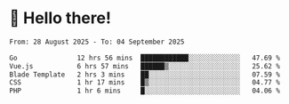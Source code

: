 # 👋 Hello there!

<!--START_SECTION:waka-->

```txt
From: 28 August 2025 - To: 04 September 2025

Go               12 hrs 56 mins  ████████████░░░░░░░░░░░░░   47.69 %
Vue.js           6 hrs 57 mins   ██████▒░░░░░░░░░░░░░░░░░░   25.62 %
Blade Template   2 hrs 3 mins    ██░░░░░░░░░░░░░░░░░░░░░░░   07.59 %
CSS              1 hr 17 mins    █▒░░░░░░░░░░░░░░░░░░░░░░░   04.77 %
PHP              1 hr 6 mins     █░░░░░░░░░░░░░░░░░░░░░░░░   04.06 %
```

<!--END_SECTION:waka-->

